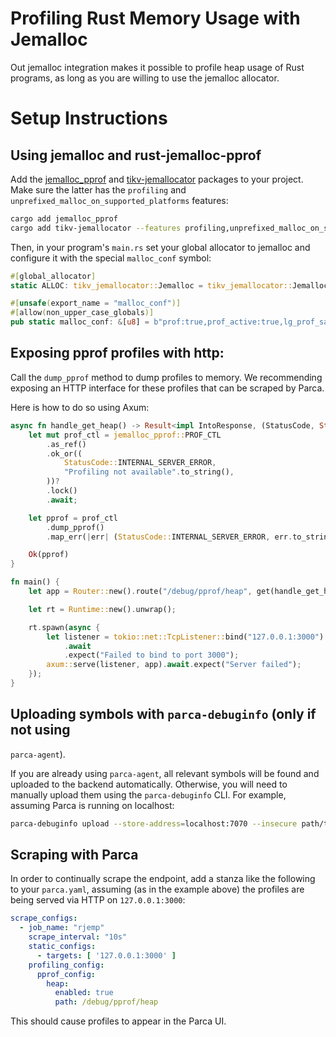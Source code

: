 # Profiling Rust Memory Usage with Jemalloc

Out jemalloc integration makes it possible to profile heap usage of
Rust programs, as long as you are willing to use the jemalloc
allocator.

# Setup Instructions

## Using jemalloc and rust-jemalloc-pprof

Add the
[jemalloc_pprof](https://crates.io/crates/jemalloc-pprof)
and [tikv-jemallocator](https://crates.io/crates/tikv-jemallocator)
packages to your project. Make sure the latter has the `profiling` and
`unprefixed_malloc_on_supported_platforms` features:

``` bash
cargo add jemalloc_pprof
cargo add tikv-jemallocator --features profiling,unprefixed_malloc_on_supported_platforms
```

Then, in your program's `main.rs` set your global allocator to
jemalloc and configure it with the special `malloc_conf` symbol:

``` rust
#[global_allocator]
static ALLOC: tikv_jemallocator::Jemalloc = tikv_jemallocator::Jemalloc;

#[unsafe(export_name = "malloc_conf")]
#[allow(non_upper_case_globals)]
pub static malloc_conf: &[u8] = b"prof:true,prof_active:true,lg_prof_sample:19\0";
```

## Exposing pprof profiles with http:

Call the `dump_pprof` method to dump profiles to memory. We
recommending exposing an HTTP interface for these profiles that can be
scraped by Parca.

Here is how to do so using Axum:

``` rust
async fn handle_get_heap() -> Result<impl IntoResponse, (StatusCode, String)> {
    let mut prof_ctl = jemalloc_pprof::PROF_CTL
        .as_ref()
        .ok_or((
            StatusCode::INTERNAL_SERVER_ERROR,
            "Profiling not available".to_string(),
        ))?
        .lock()
        .await;

    let pprof = prof_ctl
        .dump_pprof()
        .map_err(|err| (StatusCode::INTERNAL_SERVER_ERROR, err.to_string()))?;

    Ok(pprof)
}

fn main() {
    let app = Router::new().route("/debug/pprof/heap", get(handle_get_heap));

    let rt = Runtime::new().unwrap();

    rt.spawn(async {
        let listener = tokio::net::TcpListener::bind("127.0.0.1:3000")
            .await
            .expect("Failed to bind to port 3000");
        axum::serve(listener, app).await.expect("Server failed");
    });
}

```

## Uploading symbols with `parca-debuginfo` (only if not using
`parca-agent`).

If you are already using `parca-agent`, all relevant symbols will be
found and uploaded to the backend automatically. Otherwise, you will
need to manually upload them using the `parca-debuginfo` CLI. For example,
assuming Parca is running on localhost:

``` bash
parca-debuginfo upload --store-address=localhost:7070 --insecure path/to/your/binary
```

## Scraping with Parca

In order to continually scrape the endpoint, add a stanza like the
following to your `parca.yaml`, assuming (as in the example above) the
profiles are being served via HTTP on `127.0.0.1:3000`:

``` yaml
scrape_configs:
  - job_name: "rjemp"
    scrape_interval: "10s"
    static_configs:
      - targets: [ '127.0.0.1:3000' ]
    profiling_config:
      pprof_config:
        heap:
          enabled: true
          path: /debug/pprof/heap
```

This should cause profiles to appear in the Parca UI.
